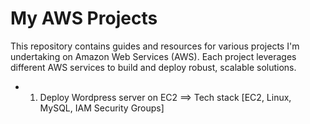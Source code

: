 
# My AWS Projects
This repository contains guides and resources for various projects I'm undertaking on Amazon Web Services (AWS). Each project leverages different AWS services to build and deploy robust, scalable solutions.

- 1. Deploy Wordpress server on EC2 ==> Tech stack [EC2, Linux, MySQL, IAM Security Groups]
